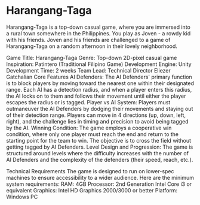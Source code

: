# Harangang-Taga
Harangang-Taga is a top-down casual game, where you are immersed into a rural town somewhere in the Philippines. You play as Joven - a rowdy kid with his friends. Joven and his friends are challenged to a game of Harangang-Taga on a random afternoon in their lovely neighborhood.

Game Title: Harangang-Taga
Genre: Top-down 2D-pixel casual game
Inspiration: Patintero (Traditional Filipino Game)
Development Engine: Unity
Development Time: 2 weeks
Team Lead: Technical Director Eliezer Gatchalian
Core Features
AI Defenders:
The AI Defenders' primary function is to block players by moving toward the nearest one within their designated range.
Each AI has a detection radius, and when a player enters this radius, the AI locks on to them and follows their movement until either the player escapes the radius or is tagged.
Player vs AI System:
Players must outmaneuver the AI Defenders by dodging their movements and staying out of their detection range.
Players can move in 4 directions (up, down, left, right), and the challenge lies in timing and precision to avoid being tagged by the AI.
Winning Condition:
The game employs a cooperative win condition, where only one player must reach the end and return to the starting point for the team to win.
The objective is to cross the field without getting tagged by AI Defenders.
Level Design and Progression:
The game is structured around levels where the difficulty increases with the number of AI Defenders and the complexity of the defenders (their speed, reach, etc.).

Technical Requirements
The game is designed to run on lower-spec machines to ensure accessibility to a wider audience. Here are the minimum system requirements:
RAM: 4GB
Processor: 2nd Generation Intel Core i3 or equivalent
Graphics: Intel HD Graphics 2000/3000 or better
Platform: Windows PC
